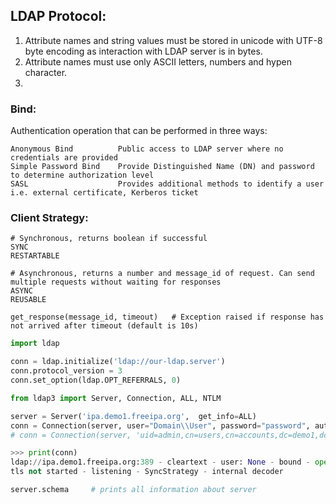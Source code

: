 ## LDAP Protocol:
1) Attribute names and string values must be stored in unicode with UTF-8 byte encoding as interaction with LDAP server is in bytes.
2) Attribute names must use only ASCII letters, numbers and hypen character.
3) 

### Bind:
Authentication operation that can be performed in three ways:
```
Anonymous Bind          Public access to LDAP server where no credentials are provided
Simple Password Bind    Provide Distinguished Name (DN) and password to determine authorization level
SASL                    Provides additional methods to identify a user i.e. external certificate, Kerberos ticket
```
### Client Strategy:
```
# Synchronous, returns boolean if successful
SYNC            
RESTARTABLE

# Asynchronous, returns a number and message_id of request. Can send multiple requests without waiting for responses
ASYNC
REUSABLE

get_response(message_id, timeout)   # Exception raised if response has not arrived after timeout (default is 10s)
```
```python
import ldap

conn = ldap.initialize('ldap://our-ldap.server')
conn.protocol_version = 3
conn.set_option(ldap.OPT_REFERRALS, 0)
```
```python
from ldap3 import Server, Connection, ALL, NTLM

server = Server('ipa.demo1.freeipa.org',  get_info=ALL)
conn = Connection(server, user="Domain\\User", password="password", authentication=NTLM)
# conn = Connection(server, 'uid=admin,cn=users,cn=accounts,dc=demo1,dc=freeipa,dc=org', 'Secret123', auto_bind=True)

>>> print(conn)
ldap://ipa.demo1.freeipa.org:389 - cleartext - user: None - bound - open - <local: 192.168.1.101:49813 - remote: 209.132.178.99:389> -
tls not started - listening - SyncStrategy - internal decoder

server.schema     # prints all information about server
```
